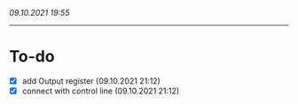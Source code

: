 *09.10.2021 19:55*
- - -
# To-do 
- [x] add Output register (09.10.2021 21:12)
- [x] connect with control line (09.10.2021 21:12)